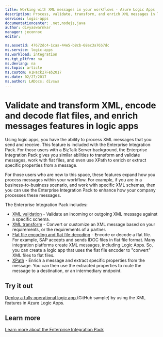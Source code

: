 ```yaml
---
title: Working with XML messages in your workflows - Azure Logic Apps | Microsoft Docs
description: Process, validate, transform, and enrich XML messages in logic apps and business-to scenarios using the Enterprise Integration Pack
services: logic-apps
documentationcenter: .net,nodejs,java
author: divyaswarnkar
manager: jeconnoc
editor: 

ms.assetid: 47672dc4-1caa-44e5-b8cb-68ec3a76b7dc
ms.service: logic-apps
ms.workload: integration
ms.tgt_pltfrm: na
ms.devlang: na
ms.topic: article
ms.custom: H1Hack27Feb2017 
ms.date: 02/27/2017
ms.author: LADocs; divswa
---
```


# Validate and transform XML, encode and decode flat files, and enrich messages features in logic apps

Using logic apps, you have the ability to process XML messages that you send and receive. This feature is included with the Enterprise Integration Pack. For those users with a BizTalk Server background, the Enterprise Integration Pack gives you similar abilities to transform and validate messages, work with flat files, and even use XPath to enrich or extract specific properties from a message. 

For those users who are new to this space, these features expand how you process messages within your workflow. For example, if you are in a business-to-business scenario, and work with specific XML schemas, then you can use the Enterprise Integration Pack to enhance how your company processes these messages. 

The Enterprise Integration Pack includes: 

* [XML validation](logic-apps-enterprise-integration-xml-validation.md "Learn about XML message validation") - Validate an incoming or outgoing XML message against a specific schema.
* [XML transform](../logic-apps/logic-apps-enterprise-integration-transform.md "Learn about XML message transformations and maps") - Convert or customize an XML message based on your requirements, or the requirements of a partner.
* [Flat file encoding and flat file decoding](logic-apps-enterprise-integration-flatfile.md "Learn about flat file encoding/decoding") - Encode or decode a flat file. For example, SAP accepts and sends IDOC files in flat file format. Many integration platforms create XML messages, including Logic Apps. So, you can create a logic app that uses the flat file encoder to "convert" XML files to flat files. 
* [XPath](https://msdn.microsoft.com/library/mt643789.aspx) - Enrich a message and extract specific properties from the message. You can then use the extracted properties to route the message to a destination, or an intermediary endpoint.

## Try it out
[Deploy a fully operational logic app ](https://github.com/Azure/azure-quickstart-templates/tree/master/201-logic-app-veter-pipeline) (GitHub sample) by using the XML features in Azure Logic Apps.

## Learn more
[Learn more about the Enterprise Integration Pack](../logic-apps/logic-apps-enterprise-integration-overview.md "Learn about Enterprise Integration Pack")
